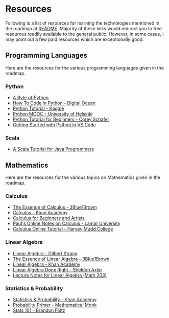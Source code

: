 # Resources

Following is a list of resources for learning the technologies mentioned in the roadmap at [README](README.md). Majority of these links would redirect you to free resources readily available to the general public. However, in some cases, I may point out a few paid resources which are exceptionally good.

## Programming Languages

Here are the resources for the various programming languages given in the roadmap.

### Python

- [A Byte of Python](https://python.swaroopch.com/)
- [How To Code in Python - Digital Ocean](https://www.digitalocean.com/community/tutorial_series/how-to-code-in-python-3)
- [Python Tutorial - Kaggle](https://www.kaggle.com/learn/python)
- [Python MOOC - University of Helsinki](https://programming-22.mooc.fi/)
- [Python Tutorial for Beginners - Corey Schafer](https://www.youtube.com/watch?v=YYXdXT2l-Gg&list=PL-osiE80TeTskrapNbzXhwoFUiLCjGgY7&ab_channel=CoreySchafer)
- [Getting Started with Python in VS Code](https://code.visualstudio.com/docs/python/python-tutorial)

### Scala

- [A Scala Tutorial for Java Programmers](https://docs.scala-lang.org/tutorials/scala-for-java-programmers.html)

## Mathematics

Here are the resources for the various topics on Mathematics given in the roadmap.

### Calculus

- [The Essence of Calculus - 3Blue1Brown](https://www.youtube.com/watch?v=WUvTyaaNkzM&list=PLZHQObOWTQDMsr9K-rj53DwVRMYO3t5Yr&ab_channel=3Blue1Brown)
- [Calculus - Khan Academy](https://www.khanacademy.org/math/calculus-1)
- [Calculus for Beginners and Artists](https://math.mit.edu/~djk/calculus_beginners/)
- [Paul's Online Notes on Calculus - Lamar University](https://tutorial.math.lamar.edu/classes/calci/calci.aspx)
- [Calculus Online Tutorial - Harvey Mudd College](https://math.hmc.edu/calculus/)


### Linear Algebra

- [Linear Algebra - Gilbert Strang](https://ocw.mit.edu/courses/18-06-linear-algebra-spring-2010/)
- [The Essence of Linear Algebra - 3Blue1Brown](https://www.youtube.com/watch?v=kjBOesZCoqc&list=PLZHQObOWTQDPD3MizzM2xVFitgF8hE_ab&ab_channel=3Blue1Brown)
- [Linear Algebra - Khan Academy](https://www.khanacademy.org/math/linear-algebra)
- [Linear Algebra Done Right - Sheldon Axler](https://www.youtube.com/watch?v=lkx2BJcnyxk&list=PLGAnmvB9m7zOBVCZBUUmSinFV0wEir2Vw&index=2&ab_channel=SheldonAxler)
- [Lecture Notes for Linear Algebra (Math 203)](http://ltcconline.net/greenl/courses/203/lectureNotes.htm)


### Statistics & Probability

- [Statistics & Probability - Khan Academy](https://www.khanacademy.org/math/statistics-probability)
- [Probability Primer - Mathematical Monk](https://www.youtube.com/watch?v=Tk4ubu7BlSk&list=PL17567A1A3F5DB5E4&ab_channel=mathematicalmonk)
- [Stats 101 - Brandon Foltz](https://www.bcfoltz.com/stats-101/)
